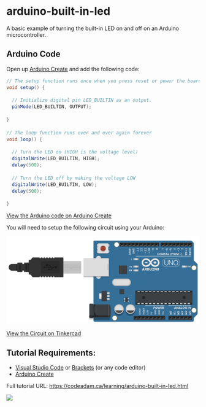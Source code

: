 # arduino-built-in-led

A basic example of turning the built-in LED on and off on an Arduino microcontroller.

## Arduino Code

Open up [Arduino Create](https://create.arduino.cc/editor/) and add the following code:

```csharp
// The setup function runs once when you press reset or power the board
void setup() {
  
  // Initialize digital pin LED_BUILTIN as an output.
  pinMode(LED_BUILTIN, OUTPUT);
  
}

// The loop function runs over and over again forever
void loop() {
  
  // Turn the LED on (HIGH is the voltage level)
  digitalWrite(LED_BUILTIN, HIGH);
  delay(500);
  
  // Turn the LED off by making the voltage LOW
  digitalWrite(LED_BUILTIN, LOW);
  delay(500);
  
}
```

[View the Arduino code on Arduino Create](https://create.arduino.cc/editor/professoradam/4a7f0767-de98-4d02-bfbf-5d69dfd58710/preview)

You will need to setup the following circuit using your Arduino:

![Tinkercad Circuit](https://raw.githubusercontent.com/codeadamca/arduino-built-in-led/main/tinkercad-built-in-led.png)

[View the Circuit on Tinkercad](https://www.tinkercad.com/things/jOaJ7mR6LAt)


## Tutorial Requirements:

* [Visual Studio Code](https://code.visualstudio.com/) or [Brackets](http://brackets.io/) (or any code editor)
* [Arduino Create](https://create.arduino.cc/editor) 

Full tutorial URL: https://codeadam.ca/learning/arduino-built-in-led.html

<a href="https://codeadam.ca">
<img src="https://codeadam.ca/images/code-block.png" width="100">
</a>
